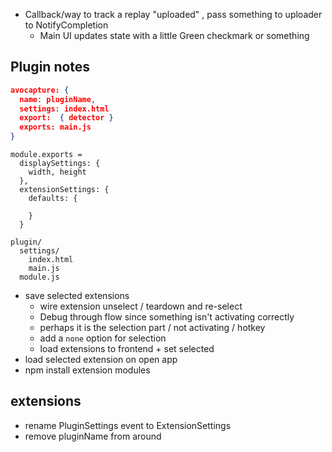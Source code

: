 - Callback/way to track a replay "uploaded" , pass something to uploader to NotifyCompletion
  - Main UI updates state with a little Green checkmark or something


## Plugin notes

```json
avocapture: {
  name: pluginName,
  settings: index.html
  export:  { detector }
  exports: main.js
}
```

```
module.exports = 
  displaySettings: {
    width, height
  },
  extensionSettings: {
    defaults: {
      
    }
  }
```

```
plugin/
  settings/
    index.html
    main.js
  module.js
```


- save selected extensions
  - wire extension unselect / teardown and re-select
   - Debug through flow since something isn't activating correctly
   - perhaps it is the selection part / not activating / hotkey
   - add a `none` option for selection
   - load extensions to frontend + set selected
- load selected extension on open app
- npm install extension modules

## extensions

- rename PluginSettings event to ExtensionSettings
- remove pluginName from around